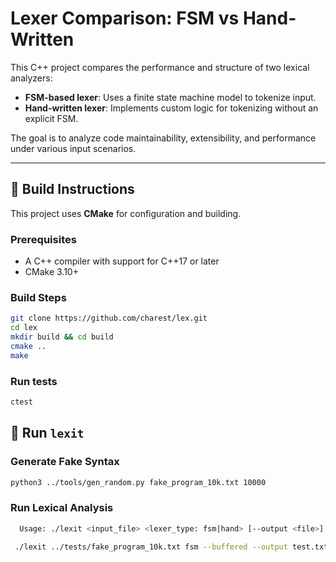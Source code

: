# Lexer Comparison: FSM vs Hand-Written

This C++ project compares the performance and structure of two lexical analyzers:

- **FSM-based lexer**: Uses a finite state machine model to tokenize input.
- **Hand-written lexer**: Implements custom logic for tokenizing without an explicit FSM.

The goal is to analyze code maintainability, extensibility, and performance under various input scenarios.

---

## 🔧 Build Instructions

This project uses **CMake** for configuration and building.

### Prerequisites

- A C++ compiler with support for C++17 or later
- CMake 3.10+

### Build Steps

```bash
git clone https://github.com/charest/lex.git
cd lex
mkdir build && cd build
cmake ..
make
```

### Run tests
```bash
ctest
```

## 🏃 Run ```lexit```

### Generate Fake Syntax
```bash
python3 ../tools/gen_random.py fake_program_10k.txt 10000
```

### Run Lexical Analysis
```bash
  Usage: ./lexit <input_file> <lexer_type: fsm|hand> [--output <file>] [--buffered] [--iters 1]

 ./lexit ../tests/fake_program_10k.txt fsm --buffered --output test.txt
```
